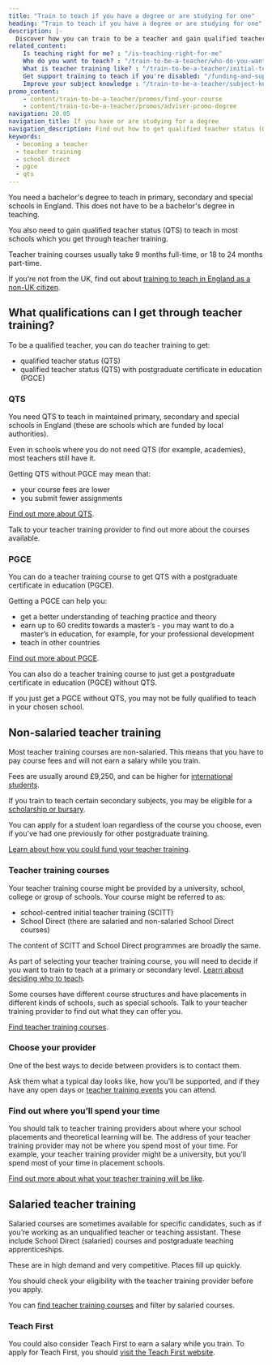 ```yaml
---
title: "Train to teach if you have a degree or are studying for one"
heading: "Train to teach if you have a degree or are studying for one"
description: |-
  Discover how you can train to be a teacher and gain qualified teacher status (QTS) if you have a degree. Including school-led and university-led training.
related_content:
    Is teaching right for me? : "/is-teaching-right-for-me"
    Who do you want to teach? : "/train-to-be-a-teacher/who-do-you-want-to-teach"
    What is teacher training like? : "/train-to-be-a-teacher/initial-teacher-training"
    Get support training to teach if you're disabled: "/funding-and-support/if-youre-disabled"
    Improve your subject knowledge : "/train-to-be-a-teacher/subject-knowledge-enhancement"
promo_content:
    - content/train-to-be-a-teacher/promos/find-your-course
    - content/train-to-be-a-teacher/promos/adviser-promo-degree
navigation: 20.05
navigation_title: If you have or are studying for a degree
navigation_description: Find out how to get qualified teacher status (QTS) through postgraduate teacher training if you have a degree or you’re studying for one. 
keywords:
  - becoming a teacher
  - teacher training
  - school direct
  - pgce
  - qts
---
```


You need a bachelor's degree to teach in primary, secondary and special schools in England. This does not have to be a bachelor's degree in teaching.

You also need to gain qualified teacher status (QTS) to teach in most schools which you get through teacher training.

Teacher training courses usually take 9 months full-time, or 18 to 24 months part-time.

If you’re not from the UK, find out about [training to teach in England as a non-UK citizen](/non-uk-teachers).

## What qualifications can I get through teacher training?

To be a qualified teacher, you can do teacher training to get:

* qualified teacher status (QTS)
* qualified teacher status (QTS) with postgraduate certificate in education (PGCE)

### QTS

You need QTS to teach in maintained primary, secondary and special schools in England (these are schools which are funded by local authorities).

Even in schools where you do not need QTS (for example, academies), most teachers still have it.

Getting QTS without PGCE may mean that:

* your course fees are lower
* you submit fewer assignments

[Find out more about QTS](/what-is-qts).

Talk to your teacher training provider to find out more about the courses available.

### PGCE

You can do a teacher training course to get QTS with a postgraduate certificate in education (PGCE).

Getting a PGCE can help you:

* get a better understanding of teaching practice and theory
* earn up to 60 credits towards a master’s - you may want to do a master’s in education, for example, for your professional development
* teach in other countries

[Find out more about PGCE](/what-is-a-pgce).

You can also do a teacher training course to just get a postgraduate certificate in education (PGCE) without QTS.

If you just get a PGCE without QTS, you may not be fully qualified to teach in your chosen school.

## Non-salaried teacher training

Most teacher training courses are non-salaried. This means that you have to pay course fees and will not earn a salary while you train.

Fees are usually around £9,250, and can be higher for [international students](/non-uk-teachers/train-to-teach-in-england-as-an-international-student).

If you train to teach certain secondary subjects, you may be eligible for a [scholarship or bursary](/funding-and-support/scholarships-and-bursaries).

You can apply for a student loan regardless of the course you choose, even if you've had one previously for other postgraduate training.

[Learn about how you could fund your teacher training](/funding-and-support).

### Teacher training courses

Your teacher training course might be provided by a university, school, college or group of schools. Your course might be referred to as:

* school-centred initial teacher training (SCITT)
* School Direct (there are salaried and non-salaried School Direct courses)

The content of SCITT and School Direct programmes are broadly the same.

As part of selecting your teacher training course, you will need to decide if you want to train to teach at a primary or secondary level. [Learn about deciding who to teach](/train-to-be-a-teacher/who-do-you-want-to-teach).

Some courses have different course structures and have placements in different kinds of schools, such as special schools. Talk to your teacher training provider to find out what they can offer you.

[Find teacher training courses](https://www.find-postgraduate-teacher-training.service.gov.uk/).

### Choose your provider

One of the best ways to decide between providers is to contact them.

Ask them what a typical day looks like, how you’ll be supported, and if they have any open days or [teacher training events](/events) you can attend.

### Find out where you’ll spend your time

You should talk to teacher training providers about where your school placements and theoretical learning will be. The address of your teacher training provider may not be where you spend most of your time. For example, your teacher training provider might be a university, but you’ll spend most of your time in placement schools.

[Find out more about what your teacher training will be like](/train-to-be-a-teacher/initial-teacher-training).

## Salaried teacher training

Salaried courses are sometimes available for specific candidates, such as if you’re working as an unqualified teacher or teaching assistant. These include School Direct (salaried) courses and postgraduate teaching apprenticeships.

These are in high demand and very competitive. Places fill up quickly.

You should check your eligibility with the teacher training provider before you apply.

You can [find teacher training courses](https://www.find-postgraduate-teacher-training.service.gov.uk/) and filter by salaried courses.

### Teach First

You could also consider Teach First to earn a salary while you train. To apply for Teach First, you should [visit the Teach First website](https://www.teachfirst.org.uk/).

